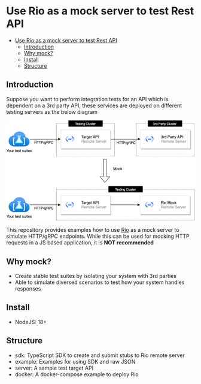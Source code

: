 # Use Rio as a mock server to test Rest API

- [Use Rio as a mock server to test Rest API](#use-rio-as-a-mock-server-to-test-rest-api)
  - [Introduction](#introduction)
  - [Why mock?](#why-mock)
  - [Install](#install)
  - [Structure](#structure)

## Introduction

Suppose you want to perform integration tests for an API which is dependent on a 3rd party API, these services are deployed on different testing servers as the below diagram

![Component](docs/component.png)

This repository provides examples how to use [Rio](https://github.com/hungdv136/rio) as a mock server to simulate HTTP/gRPC endpoints. While this can be used for mocking HTTP requests in a JS based application, it is **NOT recommended** 

## Why mock?

- Create stable test suites by isolating your system with 3rd parties
- Able to simulate diversed scenarios to test how your system handles responses

## Install

- NodeJS: 18+

## Structure

- sdk: TypeScript SDK to create and submit stubs to Rio remote server
- example: Examples for using SDK and raw JSON
- server: A sample test target API
- docker: A docker-compose example to deploy Rio